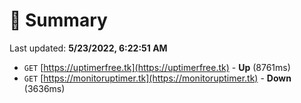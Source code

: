 # 📖 Summary
Last updated: **5/23/2022, 6:22:51 AM**

- `GET` [https://uptimerfree.tk](https://uptimerfree.tk) - **Up** (8761ms)
- `GET` [https://monitoruptimer.tk](https://monitoruptimer.tk) - **Down** (3636ms)
